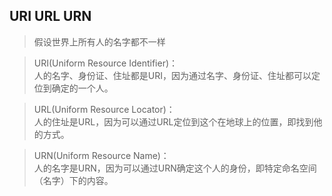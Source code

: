 ## URI URL URN

> 假设世界上所有人的名字都不一样
 
> URI(Uniform Resource Identifier)：  
人的名字、身份证、住址都是URI，因为通过名字、身份证、住址都可以定位到确定的一个人。

> URL(Uniform Resource Locator)：  
人的住址是URL，因为可以通过URL定位到这个在地球上的位置，即找到他的方式。
  
> URN(Uniform Resource Name)：  
人的名字是URN，因为可以通过URN确定这个人的身份，即特定命名空间（名字）下的内容。